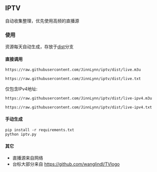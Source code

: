 ## IPTV

自动收集整理，优先使用高频的直播源

### 使用

资源每天自动生成，存放于[dist](https://github.com/JinnLynn/iptv/tree/dist)分支

#### 直接调用

```txt
https://raw.githubusercontent.com/JinnLynn/iptv/dist/live.m3u
```

```txt
https://raw.githubusercontent.com/JinnLynn/iptv/dist/live.txt
```

仅包含IPv4地址:

```txt
https://raw.githubusercontent.com/JinnLynn/iptv/dist/live-ipv4.m3u
```

```txt
https://raw.githubusercontent.com/JinnLynn/iptv/dist/live-ipv4.txt
```

#### 手动生成

```shell
pip install -r requirements.txt
python iptv.py
```

#### 其它

* 直播源来自网络
* 台标大部分来自 https://github.com/wanglindl/TVlogo

